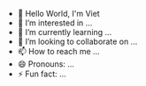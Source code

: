 - 👋 Hello World, I'm Viet
- 👀 I’m interested in ...
- 🌱 I’m currently learning ...
- 💞️ I’m looking to collaborate on ...
- 📫 How to reach me ...
- 😄 Pronouns: ...
- ⚡ Fun fact: ...

<!---
Viettranni/Viettranni is a ✨ special ✨ repository because its `README.md` (this file) appears on your GitHub profile.
You can click the Preview link to take a look at your changes.
--->
